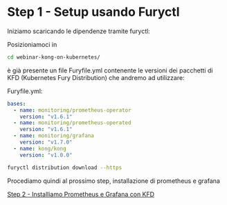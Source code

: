 # Step 1 - Setup usando Furyctl

Iniziamo scaricando le dipendenze tramite furyctl:

Posizioniamoci in 

```bash
cd webinar-kong-on-kubernetes/
``` 

è già presente un file Furyfile.yml contenente 
le versioni dei pacchetti di KFD (Kubernetes Fury Distribution) che andremo ad utilizzare:

Furyfile.yml:
```yaml
bases:
  - name: monitoring/prometheus-operator
    version: "v1.6.1"
  - name: monitoring/prometheus-operated
    version: "v1.6.1"
  - name: monitoring/grafana
    version: "v1.7.0"
  - name: kong/kong
    version: "v1.0.0"
```

```bash
furyctl distribution download --https
```

Procediamo quindi al prossimo step, installazione di prometheus e grafana

[Step 2 - Installiamo Prometheus e Grafana con KFD](step2_kustomize.md)